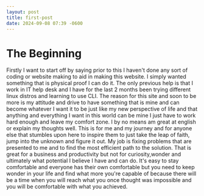 ```yaml
---
layout: post
title: first-post
date: 2024-09-08 07:39 -0600
---
```

# The Beginning

Firstly I want to start off by saying prior to this I haven't done any sort of coding or website making to aid in making this website. I simply wanted something that is physical proof I can do it. The only previous help is that I work in IT help desk and I have for the last 2 months been trying different linux distros and learning to use CLI. The reason for this site and soon to be more is my attitude and drive to have something that is mine and can become whatever I want it to be just like my new perspective of life and that anything and everything I want in this world can be mine I just have to work hard enough and leave my comfort zone. I by no means am great at english or explain my thoughts well. This is for me and my journey and for anyone else that stumbles upon here to inspire them to just take the leap of faith, jump into the unknown and figure it out. My job is fixing problems that are presented to me and to find the most efficient path to the solution. That is great for a business and productivity but not for curiosity,wonder and ultimately what potential I believe I have and can do. It's easy to stay comfortable and everyone has their own comfortable but you need to keep wonder in your life and find what more you're capable of because there will be a time when you will reach what you once thought was impossible and you will be comfortable with what you achieved.
